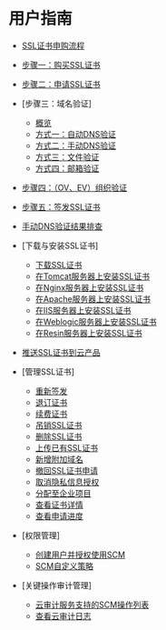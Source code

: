 # 用户指南

-   [SSL证书申购流程](SSL证书申购流程.md)
-   [步骤一：购买SSL证书](步骤一-购买SSL证书.md)
-   [步骤二：申请SSL证书](步骤二-申请SSL证书.md)
-   [步骤三：域名验证]
    -   [概览](概览.md)
    -   [方式一：自动DNS验证](方式一-自动DNS验证.md)
    -   [方式二：手动DNS验证](方式二-手动DNS验证.md)
    -   [方式三：文件验证](方式三-文件验证.md)
    -   [方式四：邮箱验证](方式四-邮箱验证.md)

-   [步骤四：（OV、EV）组织验证](步骤四-（OV-EV）组织验证.md)
-   [步骤五：签发SSL证书](步骤五-签发SSL证书.md)
-   [手动DNS验证结果排查](手动DNS验证结果排查.md)
-   [下载与安装SSL证书]
    -   [下载SSL证书](下载SSL证书.md)
    -   [在Tomcat服务器上安装SSL证书](在Tomcat服务器上安装SSL证书.md)
    -   [在Nginx服务器上安装SSL证书](在Nginx服务器上安装SSL证书.md)
    -   [在Apache服务器上安装SSL证书](在Apache服务器上安装SSL证书.md)
    -   [在IIS服务器上安装SSL证书](在IIS服务器上安装SSL证书.md)
    -   [在Weblogic服务器上安装SSL证书](在Weblogic服务器上安装SSL证书.md)
    -   [在Resin服务器上安装SSL证书](在Resin服务器上安装SSL证书.md)

-   [推送SSL证书到云产品](推送SSL证书到云产品.md)
-   [管理SSL证书]
    -   [重新签发](重新签发.md)
    -   [退订证书](退订证书.md)
    -   [续费证书](续费证书.md)
    -   [吊销SSL证书](吊销SSL证书.md)
    -   [删除SSL证书](删除SSL证书.md)
    -   [上传已有SSL证书](上传已有SSL证书.md)
    -   [新增附加域名](新增附加域名.md)
    -   [撤回SSL证书申请](撤回SSL证书申请.md)
    -   [取消隐私信息授权](取消隐私信息授权.md)
    -   [分配至企业项目](分配至企业项目.md)
    -   [查看证书详情](查看证书详情.md)
    -   [查看申请进度](查看申请进度.md)

-   [权限管理]
    -   [创建用户并授权使用SCM](创建用户并授权使用SCM.md)
    -   [SCM自定义策略](SCM自定义策略.md)

-   [关键操作审计管理]
    -   [云审计服务支持的SCM操作列表](云审计服务支持的SCM操作列表.md)
    -   [查看云审计日志](查看云审计日志.md)

